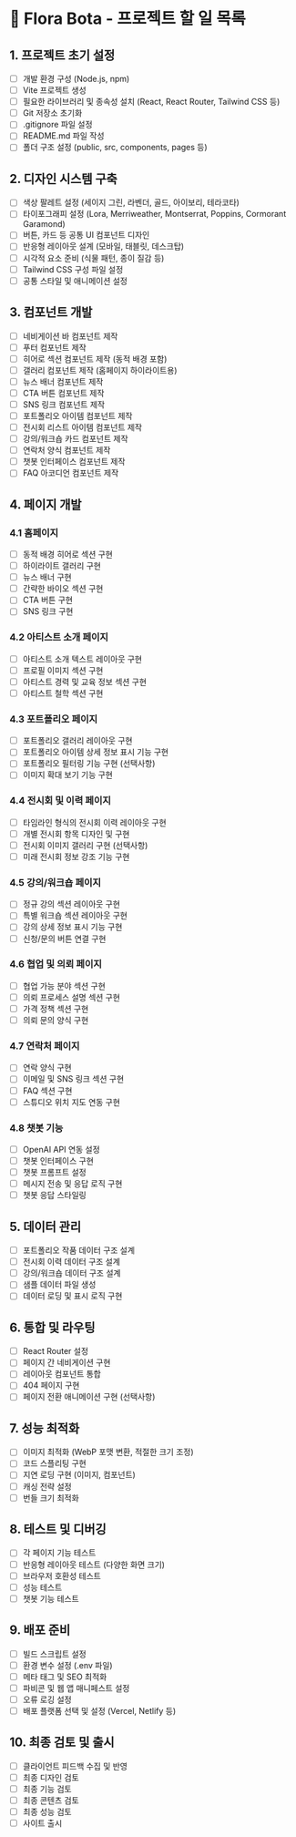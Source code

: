# 🌿 Flora Bota - 프로젝트 할 일 목록

## 1. 프로젝트 초기 설정
- [ ] 개발 환경 구성 (Node.js, npm)
- [ ] Vite 프로젝트 생성
- [ ] 필요한 라이브러리 및 종속성 설치 (React, React Router, Tailwind CSS 등)
- [ ] Git 저장소 초기화
- [ ] .gitignore 파일 설정
- [ ] README.md 파일 작성
- [ ] 폴더 구조 설정 (public, src, components, pages 등)

## 2. 디자인 시스템 구축
- [ ] 색상 팔레트 설정 (세이지 그린, 라벤더, 골드, 아이보리, 테라코타)
- [ ] 타이포그래피 설정 (Lora, Merriweather, Montserrat, Poppins, Cormorant Garamond)
- [ ] 버튼, 카드 등 공통 UI 컴포넌트 디자인
- [ ] 반응형 레이아웃 설계 (모바일, 태블릿, 데스크탑)
- [ ] 시각적 요소 준비 (식물 패턴, 종이 질감 등)
- [ ] Tailwind CSS 구성 파일 설정
- [ ] 공통 스타일 및 애니메이션 설정

## 3. 컴포넌트 개발
- [ ] 네비게이션 바 컴포넌트 제작
- [ ] 푸터 컴포넌트 제작
- [ ] 히어로 섹션 컴포넌트 제작 (동적 배경 포함)
- [ ] 갤러리 컴포넌트 제작 (홈페이지 하이라이트용)
- [ ] 뉴스 배너 컴포넌트 제작
- [ ] CTA 버튼 컴포넌트 제작
- [ ] SNS 링크 컴포넌트 제작
- [ ] 포트폴리오 아이템 컴포넌트 제작
- [ ] 전시회 리스트 아이템 컴포넌트 제작
- [ ] 강의/워크숍 카드 컴포넌트 제작
- [ ] 연락처 양식 컴포넌트 제작
- [ ] 챗봇 인터페이스 컴포넌트 제작
- [ ] FAQ 아코디언 컴포넌트 제작

## 4. 페이지 개발
### 4.1 홈페이지
- [ ] 동적 배경 히어로 섹션 구현
- [ ] 하이라이트 갤러리 구현
- [ ] 뉴스 배너 구현
- [ ] 간략한 바이오 섹션 구현
- [ ] CTA 버튼 구현
- [ ] SNS 링크 구현

### 4.2 아티스트 소개 페이지
- [ ] 아티스트 소개 텍스트 레이아웃 구현
- [ ] 프로필 이미지 섹션 구현
- [ ] 아티스트 경력 및 교육 정보 섹션 구현
- [ ] 아티스트 철학 섹션 구현

### 4.3 포트폴리오 페이지
- [ ] 포트폴리오 갤러리 레이아웃 구현
- [ ] 포트폴리오 아이템 상세 정보 표시 기능 구현
- [ ] 포트폴리오 필터링 기능 구현 (선택사항)
- [ ] 이미지 확대 보기 기능 구현

### 4.4 전시회 및 이력 페이지
- [ ] 타임라인 형식의 전시회 이력 레이아웃 구현
- [ ] 개별 전시회 항목 디자인 및 구현
- [ ] 전시회 이미지 갤러리 구현 (선택사항)
- [ ] 미래 전시회 정보 강조 기능 구현

### 4.5 강의/워크숍 페이지
- [ ] 정규 강의 섹션 레이아웃 구현
- [ ] 특별 워크숍 섹션 레이아웃 구현
- [ ] 강의 상세 정보 표시 기능 구현
- [ ] 신청/문의 버튼 연결 구현

### 4.6 협업 및 의뢰 페이지
- [ ] 협업 가능 분야 섹션 구현
- [ ] 의뢰 프로세스 설명 섹션 구현
- [ ] 가격 정책 섹션 구현
- [ ] 의뢰 문의 양식 구현

### 4.7 연락처 페이지
- [ ] 연락 양식 구현
- [ ] 이메일 및 SNS 링크 섹션 구현
- [ ] FAQ 섹션 구현
- [ ] 스튜디오 위치 지도 연동 구현

### 4.8 챗봇 기능
- [ ] OpenAI API 연동 설정
- [ ] 챗봇 인터페이스 구현
- [ ] 챗봇 프롬프트 설정
- [ ] 메시지 전송 및 응답 로직 구현
- [ ] 챗봇 응답 스타일링

## 5. 데이터 관리
- [ ] 포트폴리오 작품 데이터 구조 설계
- [ ] 전시회 이력 데이터 구조 설계
- [ ] 강의/워크숍 데이터 구조 설계
- [ ] 샘플 데이터 파일 생성
- [ ] 데이터 로딩 및 표시 로직 구현

## 6. 통합 및 라우팅
- [ ] React Router 설정
- [ ] 페이지 간 네비게이션 구현
- [ ] 레이아웃 컴포넌트 통합
- [ ] 404 페이지 구현
- [ ] 페이지 전환 애니메이션 구현 (선택사항)

## 7. 성능 최적화
- [ ] 이미지 최적화 (WebP 포맷 변환, 적절한 크기 조정)
- [ ] 코드 스플리팅 구현
- [ ] 지연 로딩 구현 (이미지, 컴포넌트)
- [ ] 캐싱 전략 설정
- [ ] 번들 크기 최적화

## 8. 테스트 및 디버깅
- [ ] 각 페이지 기능 테스트
- [ ] 반응형 레이아웃 테스트 (다양한 화면 크기)
- [ ] 브라우저 호환성 테스트
- [ ] 성능 테스트
- [ ] 챗봇 기능 테스트

## 9. 배포 준비
- [ ] 빌드 스크립트 설정
- [ ] 환경 변수 설정 (.env 파일)
- [ ] 메타 태그 및 SEO 최적화
- [ ] 파비콘 및 웹 앱 매니페스트 설정
- [ ] 오류 로깅 설정
- [ ] 배포 플랫폼 선택 및 설정 (Vercel, Netlify 등)

## 10. 최종 검토 및 출시
- [ ] 클라이언트 피드백 수집 및 반영
- [ ] 최종 디자인 검토
- [ ] 최종 기능 검토
- [ ] 최종 콘텐츠 검토
- [ ] 최종 성능 검토
- [ ] 사이트 출시 